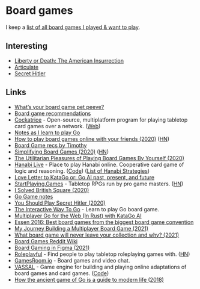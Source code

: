 # Board games

I keep a [list of all board games I played & want to play](https://boardgamegeek.com/collection/user/nikivi?subtype=boardgame).

## Interesting

- [Liberty or Death: The American Insurrection](https://boardgamegeek.com/boardgame/165872/liberty-or-death-american-insurrection)
- [Articulate](https://boardgamegeek.com/boardgame/6541/articulate)
- [Secret Hitler](https://www.secrethitler.com/)

## Links

- [What’s your board game pet peeve?](https://www.reddit.com/r/boardgames/comments/ac9bjm/_/ed6d1w8/?context=1)
- [Board game recommendations](https://twitter.com/jaffathecake/status/1205808801762496513)
- [Cockatrice](https://github.com/Cockatrice/Cockatrice) - Open-source, multiplatform program for playing tabletop card games over a network. ([Web](https://cockatrice.github.io/))
- [Notes as I learn to play Go](https://github.com/coffeemug/baduk)
- [How to play board games online with your friends (2020)](https://masilotti.com/play-board-games-online/) ([HN](https://news.ycombinator.com/item?id=22967716))
- [Board Game recs by Timothy](https://timothyandrew.net/misc/board-games/)
- [Simplifying Board Games (2020)](https://www.jefftk.com/p/simplifying-board-games) ([HN](https://news.ycombinator.com/item?id=23372477))
- [The Utilitarian Pleasures of Playing Board Games By Yourself (2020)](https://www.atlasobscura.com/articles/utilitarian-pleasures-playing-board-games-by-yourself)
- [Hanabi Live](https://hanabi.live/) - Place to play Hanabi online. Cooperative card game of logic and reasoning. ([Code](https://github.com/Zamiell/hanabi-live)) ([List of Hanabi Strategies](https://github.com/Zamiell/hanabi-conventions))
- [Love Letter to KataGo or: Go AI past, present, and future](https://brantondemoss.com/writing/kata/)
- [StartPlaying.Games](https://startplaying.games/) - Tabletop RPGs run by pro game masters. ([HN](https://news.ycombinator.com/item?id=24827162))
- [I Solved British Square (2020)](https://nullprogram.com/blog/2020/10/19/)
- [Go Game notes](https://tromp.github.io/go.html)
- [You Should Play Secret Hitler (2020)](https://kristoff.it/blog/you-should-play-secret-hitler/)
- [The Interactive Way To Go](http://playgo.to/iwtg/en/) - Learn to play Go board game.
- [Multiplayer Go for the Web (In Rust) with KataGo AI](https://go.terkwood.farm/)
- [Essen 2016: Best board games from the biggest board game convention](https://arstechnica.com/gaming/2016/10/best-board-games-of-essen-2016/)
- [My Journey Building a Multiplayer Board Game (2021)](https://denvaar.github.io/articles/board_game.html)
- [What board game will never leave your collection and why? (2021)](https://www.reddit.com/r/boardgames/comments/ly15ct/what_game_will_never_leave_your_collection_and_why/)
- [Board Games Reddit Wiki](https://www.reddit.com/r/boardgames/wiki/index)
- [Board Gaming in Figma (2021)](https://mastery.games/post/board-gaming-in-figma/)
- [Roleplayful](https://roleplayful.com/) - Find people to play tabletop roleplaying games with. ([HN](https://news.ycombinator.com/item?id=26647424))
- [GamesRoom.io](https://gamesroom.io/) - Board games and video chat.
- [VASSAL](http://www.vassalengine.org/) - Game engine for building and playing online adaptations of board games and card games. ([Code](https://github.com/vassalengine/vassal))
- [How the ancient game of Go is a guide to modern life (2018)](https://www.youtube.com/watch?v=wQuh9YI8rn0)
